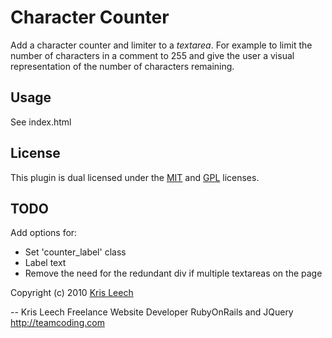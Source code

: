 # Character Counter

Add a character counter and limiter to a *textarea*. For example to limit the number of characters in a comment to 255 and give the user a visual representation of the number of characters remaining.

## Usage

See index.html

## License

This plugin is dual licensed under the [MIT](http://www.opensource.org/licenses/mit-license.php) and [GPL](http://www.opensource.org/licenses/gpl-license.php) licenses.

## TODO

Add options for:

* Set 'counter_label' class
* Label text
* Remove the need for the redundant div if multiple textareas on the page

Copyright (c) 2010 [Kris Leech](http://teamcoding.com)

--
Kris Leech
Freelance Website Developer
RubyOnRails and JQuery
http://teamcoding.com